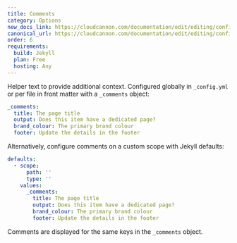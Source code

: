 ```yaml
---
title: Comments
category: Options
new_docs_link: https://cloudcannon.com/documentation/edit/editing/configuration/#comments
canonical_url: https://cloudcannon.com/documentation/edit/editing/configuration/#comments
order: 6
requirements:
  build: Jekyll
  plan: Free
  hosting: Any
---
```


Helper text to provide additional context. Configured globally in `_config.yml` or per file in front matter with a `_comments` object:

~~~yaml
_comments:
  title: The page title
  output: Does this item have a dedicated page?
  brand_colour: The primary brand colour
  footer: Update the details in the footer
~~~

Alternatively, configure comments on a custom scope with Jekyll defaults:

~~~yaml
defaults:
  - scope:
      path: ''
      type: ''
    values:
      _comments:
        title: The page title
        output: Does this item have a dedicated page?
        brand_colour: The primary brand colour
        footer: Update the details in the footer
~~~

Comments are displayed for the same keys in the `_comments` object.
